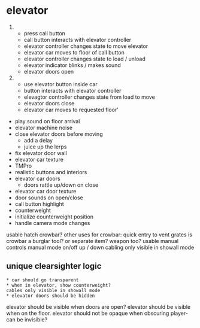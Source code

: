 # elevator

1. * press call button
    * call button interacts with elevator controller
    * elevator controller changes state to move elevator
    * elevator car moves to floor of call button
    * elevator controller changes state to load / unload
    * elevator indicator blinks / makes sound
    * elevator doors open

2. * use elevator button inside car
    * button interacts with elevator controller
    * elevagtor controller changes state from load to move
    * elevator doors close
    * elevator car moves to requested floor'
* play sound on floor arrival
* elevator machine noise
* close elevator doors before moving
    * add a delay
    * juice up the lerps
* fix elevator door wall
* elevator car texture
* TMPro
* realistic buttons and interiors
* elevator car doors
    * doors rattle up/down on close
* elevator car door texture
* door sounds on open/close
* call button highlight
* counterweight
* initialize counterweight position
* handle camera mode changes

usable hatch
    crowbar?
        other uses for crowbar:
            quick entry to vent grates
        is crowbar a burglar tool? or separate item?
        weapon too?
usable manual controls
    manual mode on/off
    up / down
cabling only visible in showall mode


## unique clearsighter logic
    * car should go transparent
    * when in elevator, show counterweight?
    cables only visible in showall mode
    * elevator doors should be hidden

elevator should be visible when doors are open?
elevator should be visible when on the floor.
elevator should not be opaque when obscuring player- can be invisible?

